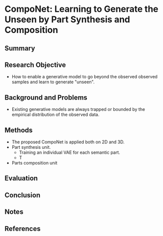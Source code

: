 # CompoNet: Learning to Generate the Unseen by Part Synthesis and Composition

## Summary

## Research Objective
- How to enable a generative model to go beyond the observed observed samples and learn to generate "unseen".
## Background and Problems
- Existing generative models are always trapped or bounded by the empirical distribution of the observed data.
## Methods
- The proposed CompoNet is applied both on 2D and 3D.
- Part synthesis unit.
	- Training an individual VAE for each semantic part.
	- T
- Parts composition unit
## Evaluation

## Conclusion

## Notes

## References
<!--stackedit_data:
eyJoaXN0b3J5IjpbLTUxMDYxNTA1Niw3MzA5OTgxMTZdfQ==
-->